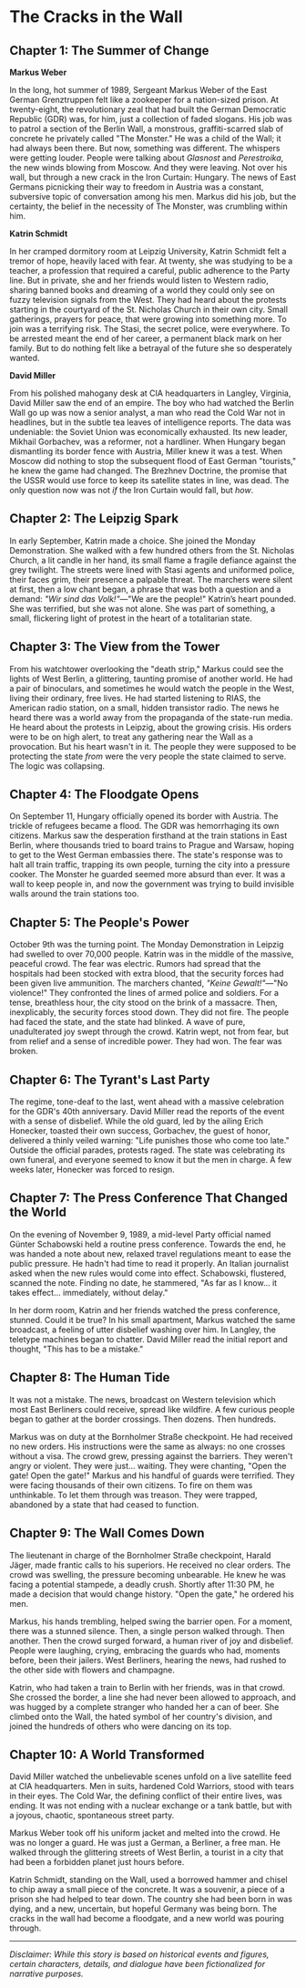 
# The Cracks in the Wall

## Chapter 1: The Summer of Change

**Markus Weber**

In the long, hot summer of 1989, Sergeant Markus Weber of the East German Grenztruppen felt like a zookeeper for a nation-sized prison. At twenty-eight, the revolutionary zeal that had built the German Democratic Republic (GDR) was, for him, just a collection of faded slogans. His job was to patrol a section of the Berlin Wall, a monstrous, graffiti-scarred slab of concrete he privately called "The Monster." He was a child of the Wall; it had always been there. But now, something was different. The whispers were getting louder. People were talking about *Glasnost* and *Perestroika*, the new winds blowing from Moscow. And they were leaving. Not over his wall, but through a new crack in the Iron Curtain: Hungary. The news of East Germans picnicking their way to freedom in Austria was a constant, subversive topic of conversation among his men. Markus did his job, but the certainty, the belief in the necessity of The Monster, was crumbling within him.

**Katrin Schmidt**

In her cramped dormitory room at Leipzig University, Katrin Schmidt felt a tremor of hope, heavily laced with fear. At twenty, she was studying to be a teacher, a profession that required a careful, public adherence to the Party line. But in private, she and her friends would listen to Western radio, sharing banned books and dreaming of a world they could only see on fuzzy television signals from the West. They had heard about the protests starting in the courtyard of the St. Nicholas Church in their own city. Small gatherings, prayers for peace, that were growing into something more. To join was a terrifying risk. The Stasi, the secret police, were everywhere. To be arrested meant the end of her career, a permanent black mark on her family. But to do nothing felt like a betrayal of the future she so desperately wanted.

**David Miller**

From his polished mahogany desk at CIA headquarters in Langley, Virginia, David Miller saw the end of an empire. The boy who had watched the Berlin Wall go up was now a senior analyst, a man who read the Cold War not in headlines, but in the subtle tea leaves of intelligence reports. The data was undeniable: the Soviet Union was economically exhausted. Its new leader, Mikhail Gorbachev, was a reformer, not a hardliner. When Hungary began dismantling its border fence with Austria, Miller knew it was a test. When Moscow did nothing to stop the subsequent flood of East German "tourists," he knew the game had changed. The Brezhnev Doctrine, the promise that the USSR would use force to keep its satellite states in line, was dead. The only question now was not *if* the Iron Curtain would fall, but *how*.

## Chapter 2: The Leipzig Spark

In early September, Katrin made a choice. She joined the Monday Demonstration. She walked with a few hundred others from the St. Nicholas Church, a lit candle in her hand, its small flame a fragile defiance against the grey twilight. The streets were lined with Stasi agents and uniformed police, their faces grim, their presence a palpable threat. The marchers were silent at first, then a low chant began, a phrase that was both a question and a demand: *"Wir sind das Volk!"*—"We are the people!" Katrin’s heart pounded. She was terrified, but she was not alone. She was part of something, a small, flickering light of protest in the heart of a totalitarian state.

## Chapter 3: The View from the Tower

From his watchtower overlooking the "death strip," Markus could see the lights of West Berlin, a glittering, taunting promise of another world. He had a pair of binoculars, and sometimes he would watch the people in the West, living their ordinary, free lives. He had started listening to RIAS, the American radio station, on a small, hidden transistor radio. The news he heard there was a world away from the propaganda of the state-run media. He heard about the protests in Leipzig, about the growing crisis. His orders were to be on high alert, to treat any gathering near the Wall as a provocation. But his heart wasn't in it. The people they were supposed to be protecting the state *from* were the very people the state claimed to serve. The logic was collapsing.

## Chapter 4: The Floodgate Opens

On September 11, Hungary officially opened its border with Austria. The trickle of refugees became a flood. The GDR was hemorrhaging its own citizens. Markus saw the desperation firsthand at the train stations in East Berlin, where thousands tried to board trains to Prague and Warsaw, hoping to get to the West German embassies there. The state's response was to halt all train traffic, trapping its own people, turning the city into a pressure cooker. The Monster he guarded seemed more absurd than ever. It was a wall to keep people in, and now the government was trying to build invisible walls around the train stations too.

## Chapter 5: The People's Power

October 9th was the turning point. The Monday Demonstration in Leipzig had swelled to over 70,000 people. Katrin was in the middle of the massive, peaceful crowd. The fear was electric. Rumors had spread that the hospitals had been stocked with extra blood, that the security forces had been given live ammunition. The marchers chanted, *"Keine Gewalt!"*—"No violence!" They confronted the lines of armed police and soldiers. For a tense, breathless hour, the city stood on the brink of a massacre. Then, inexplicably, the security forces stood down. They did not fire. The people had faced the state, and the state had blinked. A wave of pure, unadulterated joy swept through the crowd. Katrin wept, not from fear, but from relief and a sense of incredible power. They had won. The fear was broken.

## Chapter 6: The Tyrant's Last Party

The regime, tone-deaf to the last, went ahead with a massive celebration for the GDR's 40th anniversary. David Miller read the reports of the event with a sense of disbelief. While the old guard, led by the ailing Erich Honecker, toasted their own success, Gorbachev, the guest of honor, delivered a thinly veiled warning: "Life punishes those who come too late." Outside the official parades, protests raged. The state was celebrating its own funeral, and everyone seemed to know it but the men in charge. A few weeks later, Honecker was forced to resign.

## Chapter 7: The Press Conference That Changed the World

On the evening of November 9, 1989, a mid-level Party official named Günter Schabowski held a routine press conference. Towards the end, he was handed a note about new, relaxed travel regulations meant to ease the public pressure. He hadn't had time to read it properly. An Italian journalist asked when the new rules would come into effect. Schabowski, flustered, scanned the note. Finding no date, he stammered, "As far as I know... it takes effect... immediately, without delay."

In her dorm room, Katrin and her friends watched the press conference, stunned. Could it be true? In his small apartment, Markus watched the same broadcast, a feeling of utter disbelief washing over him. In Langley, the teletype machines began to chatter. David Miller read the initial report and thought, "This has to be a mistake."

## Chapter 8: The Human Tide

It was not a mistake. The news, broadcast on Western television which most East Berliners could receive, spread like wildfire. A few curious people began to gather at the border crossings. Then dozens. Then hundreds.

Markus was on duty at the Bornholmer Straße checkpoint. He had received no new orders. His instructions were the same as always: no one crosses without a visa. The crowd grew, pressing against the barriers. They weren't angry or violent. They were just... waiting. They were chanting, "Open the gate! Open the gate!" Markus and his handful of guards were terrified. They were facing thousands of their own citizens. To fire on them was unthinkable. To let them through was treason. They were trapped, abandoned by a state that had ceased to function.

## Chapter 9: The Wall Comes Down

The lieutenant in charge of the Bornholmer Straße checkpoint, Harald Jäger, made frantic calls to his superiors. He received no clear orders. The crowd was swelling, the pressure becoming unbearable. He knew he was facing a potential stampede, a deadly crush. Shortly after 11:30 PM, he made a decision that would change history. "Open the gate," he ordered his men.

Markus, his hands trembling, helped swing the barrier open. For a moment, there was a stunned silence. Then, a single person walked through. Then another. Then the crowd surged forward, a human river of joy and disbelief. People were laughing, crying, embracing the guards who had, moments before, been their jailers. West Berliners, hearing the news, had rushed to the other side with flowers and champagne.

Katrin, who had taken a train to Berlin with her friends, was in that crowd. She crossed the border, a line she had never been allowed to approach, and was hugged by a complete stranger who handed her a can of beer. She climbed onto the Wall, the hated symbol of her country's division, and joined the hundreds of others who were dancing on its top.

## Chapter 10: A World Transformed

David Miller watched the unbelievable scenes unfold on a live satellite feed at CIA headquarters. Men in suits, hardened Cold Warriors, stood with tears in their eyes. The Cold War, the defining conflict of their entire lives, was ending. It was not ending with a nuclear exchange or a tank battle, but with a joyous, chaotic, spontaneous street party.

Markus Weber took off his uniform jacket and melted into the crowd. He was no longer a guard. He was just a German, a Berliner, a free man. He walked through the glittering streets of West Berlin, a tourist in a city that had been a forbidden planet just hours before.

Katrin Schmidt, standing on the Wall, used a borrowed hammer and chisel to chip away a small piece of the concrete. It was a souvenir, a piece of a prison she had helped to tear down. The country she had been born in was dying, and a new, uncertain, but hopeful Germany was being born. The cracks in the wall had become a floodgate, and a new world was pouring through.

***

*Disclaimer: While this story is based on historical events and figures, certain characters, details, and dialogue have been fictionalized for narrative purposes.*
